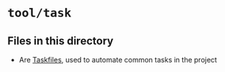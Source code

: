 # `tool/task`

## Files in this directory

- Are [Taskfiles](https://taskfile.dev), used to automate common tasks in the project
